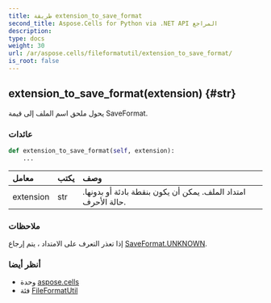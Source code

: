```yaml
---
title: طريقة extension_to_save_format
second_title: Aspose.Cells for Python via .NET API المراجع
description:
type: docs
weight: 30
url: /ar/aspose.cells/fileformatutil/extension_to_save_format/
is_root: false
---
```

##  extension_to_save_format(extension) {#str}
يحول ملحق اسم الملف إلى قيمة SaveFormat.


###  عائدات




```python
def extension_to_save_format(self, extension):
    ...
```


| معامل| يكتب| وصف|
| :- | :- | :- |
| extension | str | امتداد الملف. يمكن أن يكون بنقطة بادئة أو بدونها. حالة الأحرف.|
###  ملاحظات

إذا تعذر التعرف على الامتداد ، يتم إرجاع [SaveFormat.UNKNOWN](/cells/python-net/ar/aspose.cells/saveformat#UNKNOWN).


###  أنظر أيضا

* وحدة [aspose.cells](../../)
* فئة [FileFormatUtil](/cells/python-net/ar/aspose.cells/fileformatutil)
